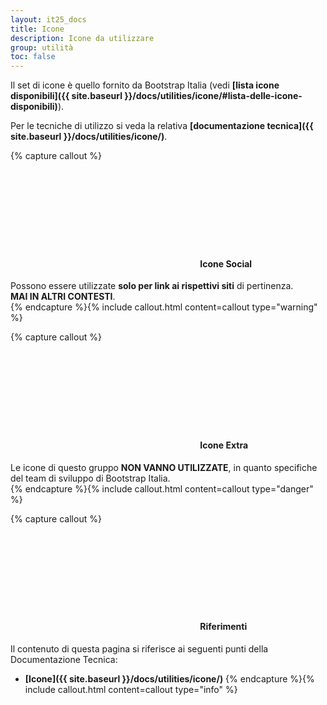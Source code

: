 ```yaml
---
layout: it25_docs
title: Icone
description: Icone da utilizzare
group: utilità
toc: false
---
```


Il set di icone è quello fornito da Bootstrap Italia (vedi **[lista icone disponibili]({{ site.baseurl }}/docs/utilities/icone/#lista-delle-icone-disponibili)**).

Per le tecniche di utilizzo si veda la relativa **[documentazione tecnica]({{ site.baseurl }}/docs/utilities/icone/)**.

{% capture callout %}
#### <svg class="icon icon-warning icon-lg"><use xlink:href="{{ site.baseurl }}/dist/svg/sprites.svg#it-warning-circle"></use></svg> Icone Social
Possono essere utilizzate **solo per link ai rispettivi siti** di pertinenza.  
**MAI IN ALTRI CONTESTI**.  
{% endcapture %}{% include callout.html content=callout type="warning" %}

{% capture callout %}
####  <svg class="icon icon-danger icon-lg"><use xlink:href="{{ site.baseurl }}/dist/svg/sprites.svg#it-close-circle"></use></svg> Icone Extra
Le icone di questo gruppo **NON VANNO UTILIZZATE**, in quanto specifiche del team di sviluppo di Bootstrap Italia.  
{% endcapture %}{% include callout.html content=callout type="danger" %}

{% capture callout %}
####  <svg class="icon icon-info icon-lg"><use xlink:href="{{ site.baseurl }}/dist/svg/sprites.svg#it-info-circle"></use></svg> Riferimenti
Il contenuto di questa pagina si riferisce ai seguenti punti della Documentazione Tecnica:
- **[Icone]({{ site.baseurl }}/docs/utilities/icone/)**
{% endcapture %}{% include callout.html content=callout type="info" %}
